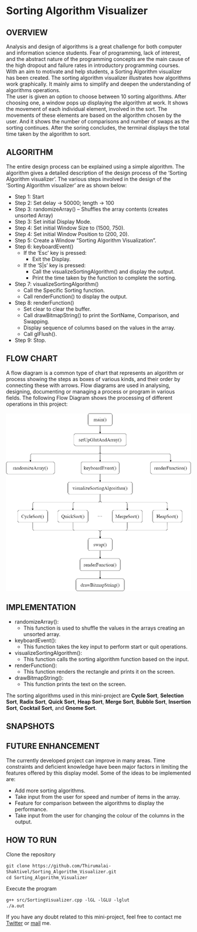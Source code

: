 
# Sorting Algorithm Visualizer
## OVERVIEW
Analysis and design of algorithms is a great challenge for both computer and information science students. Fear of programming, lack of interest, and the abstract nature of the programming concepts are the main cause of the high dropout and failure rates in introductory programming courses. With an aim to motivate and help students, a Sorting Algorithm visualizer has been created. The sorting algorithm visualizer illustrates how algorithms work graphically. It mainly aims to simplify and deepen the understanding of algorithms operations.    
The user is given an option to choose between 10 sorting algorithms. After choosing one, a window pops up displaying the algorithm at work. It shows the movement of each individual element, involved in the sort. The movements of these elements are based on the algorithm chosen by the user. And it shows the number of comparisons and number of swaps as the sorting continues. After the soring concludes, the terminal displays the total time taken by the algorithm to sort.
## ALGORITHM
The entire design process can be explained using a simple algorithm. The algorithm gives a detailed description of the design process of the ‘Sorting Algorithm visualizer’. The various steps involved in the design of the ‘Sorting Algorithm visualizer’ are as shown below:
- Step 1: Start
- Step 2: Set delay → 50000; length → 100
- Step 3: randomizeArray() – Shuffles the array contents (creates unsorted Array)
- Step 3: Set initial Display Mode.
- Step 4: Set initial Window Size to (1500, 750).
- Step 4: Set initial Window Position to (200, 20).
- Step 5: Create a Window “Sorting Algorithm Visualization”.
- Step 6: keyboardEvent()
    - If the ‘Esc’ key is pressed:
      - Exit the Display.
    - If the ‘S|s’ key is pressed:
      - Call the visualizeSortingAlgorithm() and display the output.
      - Print the time taken by the function to complete the sorting.
- Step 7: visualizeSortingAlgorithm()
    - Call the Specific Sorting function.
    - Call renderFunction() to display the output.
- Step 8: renderFunction()
    - Set clear to clear the buffer.
    - Call drawBitmapString() to print the SortName, Comparison, and Swapping.
    - Display sequence of columns based on the values in the array.
    - Call glFlush().
- Step 9: Stop.
## FLOW CHART
A flow diagram is a common type of chart that represents an algorithm or process showing the steps as boxes of various kinds, and their order by connecting these with arrows. Flow diagrams are used in analysing, designing, documenting or managing a process or program in various fields. The following Flow Diagram shows the processing of different operations in this project:<br>  
<img src="Snapshots/FlowChart.png" alt="Flow Chart" width="600px">
## IMPLEMENTATION
- randomizeArray():
  - This function is used to shuffle the values in the arrays creating an unsorted array.
- keyboardEvent():
  - This function takes the key input to perform start or quit operations.
- visualizeSortingAlgorithm():
  - This function calls the sorting algorithm function based on the input.
- renderFunction():
  - This function renders the rectangle and prints it on the screen.
- drawBitmapString():
  - This function prints the text on the screen.

The sorting algorithms used in this mini-project are **Cycle Sort**, **Selection Sort**, **Radix Sort**, **Quick Sort**, **Heap Sort**, **Merge Sort**, **Bubble Sort**, **Insertion Sort**, **Cocktail Sort**, and **Gnome Sort**.
## SNAPSHOTS
## FUTURE ENHANCEMENT
The currently developed project can improve in many areas. Time constraints and deficient knowledge have been major factors in limiting the features offered by this display model.
Some of the ideas to be implemented are:
- Add more sorting algorithms.
- Take input from the user for speed and number of items in the array.
- Feature for comparison between the algorithms to display the performance.
- Take input from the user for changing the colour of the columns in the output.
## HOW TO RUN
Clone the repository
```console
git clone https://github.com/Thirumalai-Shaktivel/Sorting_Algorithm_Visualizer.git
cd Sorting_Algorithm_Visualizer
```
Execute the program
```console
g++ src/SortingVisualizer.cpp -lGL -lGLU -lglut
./a.out
```
If you have any doubt related to this mini-project, feel free to contact me [Twitter](https://twitter.com/sh0ck_thi) or [mail](mailto:thirumalaishaktivel@gmail.com) me.

